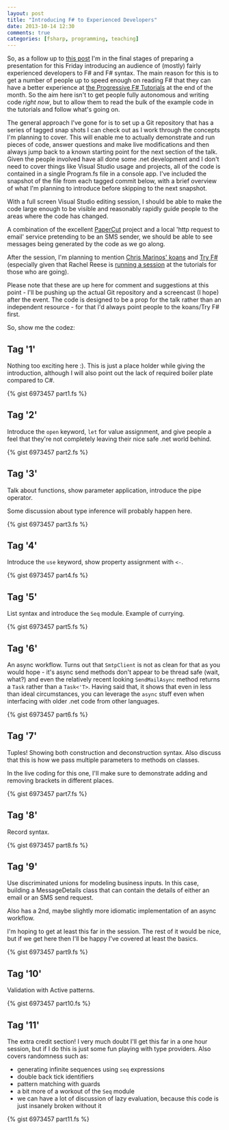 ```yaml
---
layout: post
title: "Introducing F# to Experienced Developers"
date: 2013-10-14 12:30
comments: true
categories: [fsharp, programming, teaching]
---
```

So, as a follow up to [this post]("http://blog.mavnn.co.uk/teaching-f-number-to-c-number-devs/") I'm in the final stages of preparing a presentation for this Friday introducing an audience of (mostly) fairly experienced developers to F# and F# syntax. The main reason for this is to get a number of people up to speed enough on reading F# that they can have a better experience at [the Progressive F# Tutorials]("http://skillsmatter.com/event/scala/progressive-f-tutorials-2013") at the end of the month. So the aim here isn't to get people fully autonomous and writing code *right now*, but to allow them to read the bulk of the example code in the tutorials and follow what's going on.

The general approach I've gone for is to set up a Git repository that has a series of tagged snap shots I can check out as I work through the concepts I'm planning to cover. This will enable me to actually demonstrate and run pieces of code, answer questions and make live modifications and then always jump back to a known starting point for the next section of the talk. Given the people involved have all done some .net development and I don't need to cover things like Visual Studio usage and projects, all of the code is contained in a single Program.fs file in a console app. I've included the snapshot of the file from each tagged commit below, with a brief overview of what I'm planning to introduce before skipping to the next snapshot.

With a full screen Visual Studio editing session, I should be able to make the code large enough to be visible and reasonably rapidly guide people to the areas where the code has changed.

A combination of the excellent [PaperCut](http://papercut.codeplex.com/) project and a local 'http request to email' service pretending to be an SMS sender, we should be able to see messages being generated by the code as we go along.

After the session, I'm planning to mention [Chris Marinos' koans]("https://github.com/ChrisMarinos/FSharpKoans") and [Try F#]("http://www.tryfsharp.org/") (especially given that Rachel Reese is [running a session](http://skillsmatter.com/podcast/scala/try-f-from-zero-to-data-science) at the tutorials for those who are going).

Please note that these are up here for comment and suggestions at this point - I'll be pushing up the actual Git repository and a screencast (I hope) after the event. The code is designed to be a prop for the talk rather than an independent resource - for that I'd always point people to the koans/Try F# first.

So, show me the codez:

<!--more-->

## Tag '1'

Nothing too exciting here :). This is just a place holder while giving the introduction, although I will also point out the lack of required boiler plate compared to C#.

{% gist 6973457 part1.fs %}

## Tag '2'

Introduce the `open` keyword, `let` for value assignment, and give people a feel that they're not completely leaving their nice safe .net world behind.

{% gist 6973457 part2.fs %}

## Tag '3'

Talk about functions, show parameter application, introduce the pipe operator.

Some discussion about type inference will probably happen here.

{% gist 6973457 part3.fs %}

## Tag '4'

Introduce the `use` keyword, show property assignment with `<-`.

{% gist 6973457 part4.fs %}

## Tag '5'

List syntax and introduce the `Seq` module. Example of currying.

{% gist 6973457 part5.fs %}

## Tag '6'

An async workflow. Turns out that `SmtpClient` is not as clean for that as you would hope - it's async send methods don't appear to be thread safe (wait, what?) and even the relatively recent looking `SendMailAsync` method returns a `Task` rather than a `Task<'T>`. Having said that, it shows that even in less than ideal circumstances, you can leverage the `async` stuff even when interfacing with older .net code from other languages.

{% gist 6973457 part6.fs %}

## Tag '7'

Tuples! Showing both construction and deconstruction syntax. Also discuss that this is how we pass multiple parameters to methods on classes.

In the live coding for this one, I'll make sure to demonstrate adding and removing brackets in different places.

{% gist 6973457 part7.fs %}

## Tag '8'

Record syntax.

{% gist 6973457 part8.fs %}

## Tag '9'

Use discriminated unions for modeling business inputs. In this case, building a MessageDetails class that can contain the details of either an email or an SMS send request.

Also has a 2nd, maybe slightly more idiomatic implementation of an async workflow.

I'm hoping to get at least this far in the session. The rest of it would be nice, but if we get here then I'll be happy I've covered at least the basics.

{% gist 6973457 part9.fs %}

## Tag '10'

Validation with Active patterns.

{% gist 6973457 part10.fs %}

## Tag '11'

The extra credit section! I very much doubt I'll get this far in a one hour session, but if I do this is just some fun playing with type providers. Also covers randomness such as:

* generating infinite sequences using `seq` expressions
* double back tick identifiers
* pattern matching with guards
* a bit more of a workout of the `Seq` module
* we can have a lot of discussion of lazy evaluation, because this code is just insanely broken without it

{% gist 6973457 part11.fs %}
